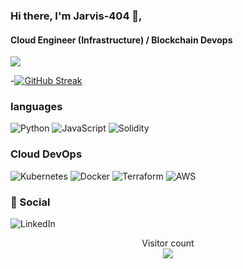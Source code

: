### Hi there, I'm Jarvis-404 👋,

#### Cloud Engineer (Infrastructure) / Blockchain Devops

<img align="center" with="100%" src ="https://github-readme-stats.vercel.app/api?username=jarvis-404&count_private=true&theme=radical&show_icons=true&card_width=100" />

-[![GitHub Streak](https://github-readme-streak-stats.herokuapp.com/?user=jarvis-404&theme=dark&layout=compact)](https://git.io/streak-stats)

### languages

![Python](https://img.shields.io/badge/python-3670A0?style=for-the-badge&logo=python&logoColor=ffdd54)
![JavaScript](https://img.shields.io/badge/javascript-%23323330.svg?style=for-the-badge&logo=javascript&logoColor=%23F7DF1E)
![Solidity](https://img.shields.io/badge/Solidity-%23363636.svg?style=for-the-badge&logo=solidity&logoColor=white)

### Cloud DevOps

![Kubernetes](https://img.shields.io/badge/kubernetes-%23326ce5.svg?style=for-the-badge&logo=kubernetes&logoColor=white)
![Docker](https://img.shields.io/badge/docker-%230db7ed.svg?style=for-the-badge&logo=docker&logoColor=white)
![Terraform](https://img.shields.io/badge/terraform-%235835CC.svg?style=for-the-badge&logo=terraform&logoColor=white)
![AWS](https://img.shields.io/badge/AWS-%23FF9900.svg?style=for-the-badge&logo=amazon-aws&logoColor=white)

### 💬 Social

![LinkedIn](https://img.shields.io/badge/linkedin-%230077B5.svg?style=for-the-badge&logo=linkedin&logoColor=white)

<p align="center"> 
  Visitor count<br>
  <img src="https://profile-counter.glitch.me/jarvis-404/count.svg" />
</p>
<!--

- 💬 Ask me about ...
- 📫 How to reach me: ...
- 😄 Pronouns: ...
- ⚡ Fun fact: ...
-->
<!--

### 🎓 Education

![FreeCodeCamp](https://img.shields.io/badge/Freecodecamp-%23123.svg?&style=for-the-badge&logo=freecodecamp&logoColor=green)
![Pluralsight](https://img.shields.io/badge/Pluralsight-EE3057?style=for-the-badge&logo=pluralsight&logoColor=white)
![Udacity](https://img.shields.io/badge/Udacity-grey?style=for-the-badge&logo=udacity&logoColor=15B8E6)
![Udemy](https://img.shields.io/badge/Udemy-A435F0?style=for-the-badge&logo=Udemy&logoColor=white)

<!--
**jarvis-404/jarvis-404** is a ✨ _special_ ✨ repository because its `README.md` (this file) appears on your GitHub profile.

Here are some ideas to get you started:

- 🔭 I’m currently working on ...
- 🌱 I’m currently learning ...
- 👯 I’m looking to collaborate on ...
- 🤔 I’m looking for help with ...
- 💬 Ask me about ...
- 📫 How to reach me: ...
- 😄 Pronouns: ...
- ⚡ Fun fact: ...
-->
